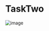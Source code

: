 # TaskTwo
![image](https://user-images.githubusercontent.com/113349562/202868437-d7fd6b45-44bd-4657-98d9-b0a4794b8c02.png)
